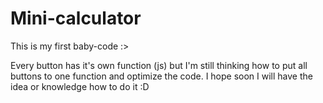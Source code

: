 # Mini-calculator
This is my first baby-code :>

Every button has it's own function (js) but I'm still thinking how to put all buttons to one function and optimize the code. I hope soon I will have the idea or knowledge how to do it :D
